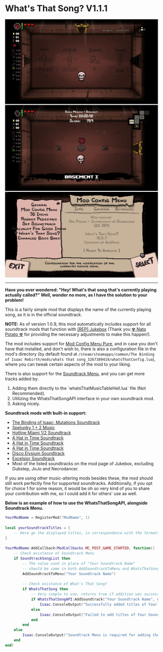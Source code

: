 # What's That Song? V1.1.1

![Demonstration](https://raw.githubusercontent.com/AceHanded/TBOI-Whats-That-Song-Mod/main/Images/ModShowcase.gif)
![Demonstration2](https://raw.githubusercontent.com/AceHanded/TBOI-Whats-That-Song-Mod/main/Images/ModShowcase2.gif)
![DemonstrationMenu](https://raw.githubusercontent.com/AceHanded/TBOI-Whats-That-Song-Mod/main/Images/ModMenuShowcase.png)

-----

<b>Have you ever wondered: "Hey! What's that song that's currently playing actually called?" Well, wonder no more, as I have the solution to your problem!</b>

This is a fairly simple mod that displays the name of the currently playing song, as it is in the official soundtrack.

<b>NOTE:</b> As of version 1.0.9, this mod automatically includes support for all soundtrack mods that function with [[REP] Jukebox](https://steamcommunity.com/sharedfiles/filedetails/?id=2507140347) (Thank you [☢ Nato Potato ☢](https://steamcommunity.com/id/NAT0P0TAT0) for providing the necessary adjustments to make this happen!).

The mod includes support for [Mod Config Menu Pure](https://steamcommunity.com/sharedfiles/filedetails/?id=2681875787), and in case you don't have that installed, and don't wish to, there is also a configuration file in the mod's directory 
(by default found at `/steam/steamapps/common/The Binding of Isaac Rebirth/mods/whats that song_3267389419/whatsThatConfig.lua`), where you can tweak certain aspects of the mod to your liking.

There is also support for the [Soundtrack Menu](https://steamcommunity.com/sharedfiles/filedetails/?id=1933285222), and you can get more tracks added by:
<ol>
    <li>Adding them directly to the `whatsThatMusicTableHell.lua` file (Not Recommended).</li>
    <li>Utilizing the WhatsThatSongAPI interface in your own soundtrack mod.</li>
    <li>Asking nicely.</li>
</ol>

<b>Soundtrack mods with built-in support:</b>
* [The Binding of Isaac: Mutations Soundtrack](https://steamcommunity.com/sharedfiles/filedetails/?id=2499546769)
* [Spelunky 1 + 2 Music](https://steamcommunity.com/sharedfiles/filedetails/?id=2523708160)
* [Hotline Miami 1/2 Soundtrack](https://steamcommunity.com/sharedfiles/filedetails/?id=2532793042)
* [A Hat in Time Soundtrack](https://steamcommunity.com/sharedfiles/filedetails/?id=2507009001)
* [A Hat in Time Soundtrack](https://steamcommunity.com/sharedfiles/filedetails/?id=2507009001)
* [A Hat in Time Soundtrack](https://steamcommunity.com/sharedfiles/filedetails/?id=2507009001)
* [Disco Elysium Soundtrack](https://steamcommunity.com/sharedfiles/filedetails/?id=3282947983)
* [Excelsior Soundtrack](https://steamcommunity.com/sharedfiles/filedetails/?id=2701118263)
* Most of the listed soundtracks on the mod page of Jukebox, excluding Dubstep, JoJo and Necrodancer.

If you are using other music-altering mods besides these, the mod should still work perfectly fine for supported soundtracks. Additionally, if you opt for choice 1 for some reason, it would be oh so very kind of you to share your contribution with me, so I could add it for others' use as well.

<b>Below is an example of how to use the WhatsThatSongAPI, alongside Soundtrack Menu.</b>
```lua
YourModName = RegisterMod("ModName", 1)

local yourSoundtrackTitles = {
    -- Here go the displayed titles, in correspondence with the formatting of Soundtrack Menu.
}

YourModName:AddCallback(ModCallbacks.MC_POST_GAME_STARTED, function()
    -- Check existance of Soundtrack Menu
    if SoundtrackSongList then
        -- The value used in place of "Your Soundtrack Name"
        -- should be same in both AddSoundtrackToMenu and WhatsThatSongAPI:AddSoundtrack
        AddSoundtrackToMenu("Your Soundtrack Name")

        -- Check existance of What's That Song?
        if WhatsThatSong then
            -- Very simple to use; returns true if addition was successful, otherwise false
            if WhatsThatSongAPI:AddSoundtrack("Your Soundtrack Name", yourSoundtrackTitles) then
                Isaac.ConsoleOutput("Successfully added titles of Your Soundtrack to What's That Song?\n")
            else
                Isaac.ConsoleOutput("Failed to add titles of Your Soundtrack to What's That Song?\n")
            end
        end
    else
        Isaac.ConsoleOutput("Soundtrack Menu is required for adding the soundtrack!\n")
    end
end)
```
